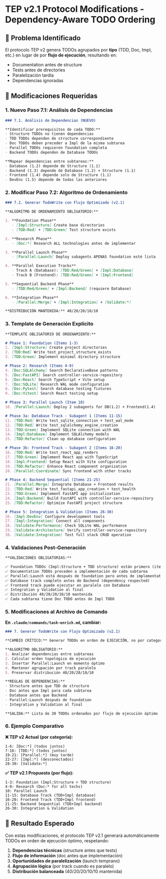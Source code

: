 # TEP v2.1 Protocol Modifications - Dependency-Aware TODO Ordering

## 🎯 Problema Identificado

El protocolo TEP v2 genera TODOs agrupados por **tipo** (TDD, Doc, Impl, etc.) en lugar de por **flujo de ejecución**, resultando en:

- Documentation antes de structure
- Tests antes de directories
- Paralelización tardía
- Dependencias ignoradas

## 🔧 Modificaciones Requeridas

### 1. Nuevo Paso 7.1: Análisis de Dependencias

```markdown
### 7.1. Análisis de Dependencias (NUEVO)

**Identificar prerequisitos de cada TODO:**
- Structure TODOs no tienen dependencias
- TDD TODOs dependen de structure correspondiente
- Doc TODOs deben preceder a Impl de la misma subtarea
- Parallel TODOs requieren foundation completa
- Backend TODOs dependen de Database TODOs

**Mapear dependencias entre subtareas:**
- Database (1.2) depende de Structure (1.1)
- Backend (1.3) depende de Database (1.2) + Structure (1.1)
- Frontend (1.4) depende solo de Structure (1.1)
- DevEnv (1.5) depende de todas las anteriores
```

### 2. Modificar Paso 7.2: Algoritmo de Ordenamiento

```markdown
### 7.2. Generar TodoWrite con Flujo Optimizado (v2.1)

**ALGORITMO DE ORDENAMIENTO OBLIGATORIO:**

1. **Foundation Phase**
   - [Impl:Structure] Create base directories
   - [TDD:Red] + [TDD:Green] Test structure exists

2. **Research Phase**  
   - [Doc:*] Research ALL technologies antes de implementar

3. **Parallel Launch Phase**
   - [Parallel:Launch] Deploy subagents APENAS foundation esté lista

4. **Parallel Execution Tracks**
   - Track A (Database): [TDD:Red/Green] + [Impl:Database] 
   - Track B (Frontend): [TDD:Red/Green] + [Impl:Frontend]

5. **Sequential Backend Phase**
   - [TDD:Red/Green] + [Impl:Backend] (requiere Database)

6. **Integration Phase**
   - [Parallel:Merge] + [Impl:Integration] + [Validate:*]

**DISTRIBUCIÓN MANTENIDA:** 40/20/20/10/10
```

### 3. Template de Generación Explícito

```markdown
**TEMPLATE OBLIGATORIO DE ORDENAMIENTO:**

# Phase 1: Foundation (Items 1-3)
1. [Impl:Structure] Create project directories
2. [TDD:Red] Write test_project_structure_exists  
3. [TDD:Green] Implement minimal directory structure

# Phase 2: Research (Items 4-9)
4. [Doc:SQLAlchemy] Search DeclarativeBase patterns
5. [Doc:FastAPI] Search controller-service-repository
6. [Doc:React] Search TypeScript + Vite setup
7. [Doc:SQLite] Research WAL mode configuration
8. [Doc:Pytest] Search database testing fixtures
9. [Doc:Vitest] Search React testing setup

# Phase 3: Parallel Launch (Item 10)
10. [Parallel:Launch] Deploy 2 subagents for DB(1.2) + Frontend(1.4)

# Phase 3a: Database Track - Subagent 1 (Items 11-15)
11. [TDD:Red] Write test_sqlite_connection + test_wal_mode
12. [TDD:Red] Write test_sqlalchemy_engine_creation  
13. [TDD:Green] Implement SQLite connection with WAL
14. [Impl:Database] Implement SQLAlchemy models
15. [TDD:Refactor] Clean up database configuration

# Phase 3b: Frontend Track - Subagent 2 (Items 16-20)  
16. [TDD:Red] Write test_react_app_renders
17. [TDD:Green] Implement React app with TypeScript
18. [Impl:Frontend] Setup React with Vite configuration
19. [TDD:Refactor] Enhance React component organization
20. [Parallel:Coordinate] Sync frontend with other tracks

# Phase 4: Backend Sequential (Items 21-25)
21. [Parallel:Merge] Integrate Database + Frontend results
22. [TDD:Red] Write test_fastapi_app_creation + test_health
23. [TDD:Green] Implement FastAPI app initialization
24. [Impl:Backend] Build FastAPI with controller-service-repository
25. [TDD:Refactor] Optimize FastAPI project structure

# Phase 5: Integration & Validation (Items 26-30)
26. [Impl:DevEnv] Configure development tools
27. [Impl:Integration] Connect all components
28. [Validate:Performance] Check SQLite WAL performance
29. [Validate:Architecture] Verify controller-service-repository
30. [Validate:Integration] Test full stack CRUD operation
```

### 4. Validaciones Post-Generación

```markdown
**VALIDACIONES OBLIGATORIAS:**

✅ Foundation TODOs (Impl:Structure + TDD structure) están primero (items 1-3)
✅ Documentation TODOs preceden a implementación de cada subtarea
✅ Parallel:Launch está después de foundation pero antes de implementation
✅ Database track completo antes de Backend (dependency respected)
✅ Frontend track puede ejecutar en paralelo con Database
✅ Integration y Validation al final
✅ Distribución 40/20/20/10/10 mantenida
✅ Cada subtarea tiene Doc TODO antes de Impl TODO
```

### 5. Modificaciones al Archivo de Comando

**En `.claude/commands/task-enrich.md`, cambiar:**

```markdown
### 7. Generar TodoWrite con Flujo Optimizado (v2.1)

**CAMBIO CRÍTICO:** Generar TODOs en orden de EJECUCIÓN, no por categoría.

**ALGORITMO OBLIGATORIO:**
1. Analizar dependencias entre subtareas
2. Calcular orden topológico de ejecución  
3. Insertar Parallel:Launch en momento óptimo
4. Mantener agrupación por track paralelo
5. Preservar distribución 40/20/20/10/10

**REGLAS DE DEPENDENCIAS:**
- Structure antes que TDD de structure
- Doc antes que Impl para cada subtarea  
- Database antes que Backend
- Parallel:Launch después de foundation
- Integration y Validation al final

**SALIDA:** Lista de 30 TODOs ordenados por flujo de ejecución óptimo
```

### 6. Ejemplo Comparativo

**❌ TEP v2 Actual (por categoría):**
```
1-6: [Doc:*] (todos juntos)
7-18: [TDD:*] (todos juntos)  
19-21: [Parallel:*] (muy tarde)
22-27: [Impl:*] (desconectados)
28-30: [Validate:*]
```

**✅ TEP v2.1 Propuesto (por flujo):**
```
1-3: Foundation (Impl:Structure + TDD structure)
4-9: Research (Doc:* for all techs)
10: Parallel Launch
11-15: Database Track (TDD+Impl database)
16-20: Frontend Track (TDD+Impl frontend)  
21-25: Backend Sequential (TDD+Impl backend)
26-30: Integration & Validation
```

## 🎯 Resultado Esperado

Con estas modificaciones, el protocolo TEP v2.1 generará automáticamente TODOs en orden de ejecución óptimo, respetando:

1. **Dependencias técnicas** (structure antes que tests)
2. **Flujo de información** (doc antes que implementación)
3. **Oportunidades de paralelización** (launch temprano)
4. **Agrupación lógica** (por track cuando es paralelo)
5. **Distribución balanceada** (40/20/20/10/10 mantenida)